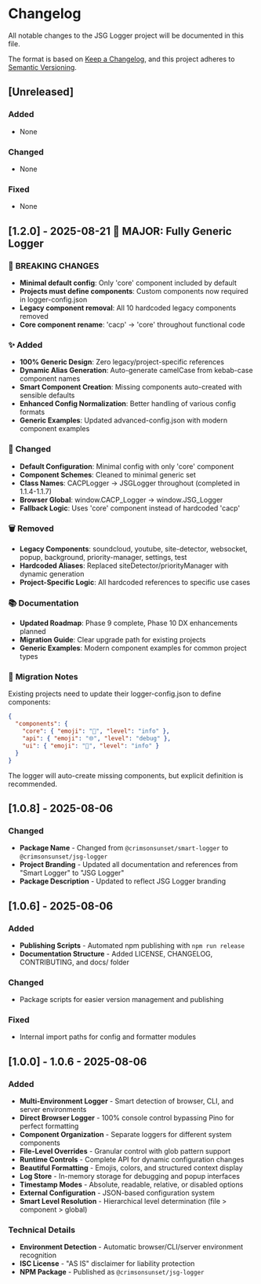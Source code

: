 # Changelog

All notable changes to the JSG Logger project will be documented in this file.

The format is based on [Keep a Changelog](https://keepachangelog.com/en/1.0.0/),
and this project adheres to [Semantic Versioning](https://semver.org/spec/v2.0.0.html).

## [Unreleased]

### Added
- None

### Changed  
- None

### Fixed
- None

## [1.2.0] - 2025-08-21 🎯 **MAJOR: Fully Generic Logger**

### 🚀 **BREAKING CHANGES**
- **Minimal default config**: Only 'core' component included by default
- **Projects must define components**: Custom components now required in logger-config.json
- **Legacy component removal**: All 10 hardcoded legacy components removed
- **Core component rename**: 'cacp' → 'core' throughout functional code

### ✨ **Added**
- **100% Generic Design**: Zero legacy/project-specific references
- **Dynamic Alias Generation**: Auto-generate camelCase from kebab-case component names
- **Smart Component Creation**: Missing components auto-created with sensible defaults
- **Enhanced Config Normalization**: Better handling of various config formats
- **Generic Examples**: Updated advanced-config.json with modern component examples

### 🔧 **Changed**  
- **Default Configuration**: Minimal config with only 'core' component
- **Component Schemes**: Cleaned to minimal generic set
- **Class Names**: CACPLogger → JSGLogger throughout (completed in 1.1.4-1.1.7)
- **Browser Global**: window.CACP_Logger → window.JSG_Logger
- **Fallback Logic**: Uses 'core' component instead of hardcoded 'cacp'

### 🗑️ **Removed**
- **Legacy Components**: soundcloud, youtube, site-detector, websocket, popup, background, priority-manager, settings, test
- **Hardcoded Aliases**: Replaced siteDetector/priorityManager with dynamic generation
- **Project-Specific Logic**: All hardcoded references to specific use cases

### 📚 **Documentation**
- **Updated Roadmap**: Phase 9 complete, Phase 10 DX enhancements planned
- **Migration Guide**: Clear upgrade path for existing projects
- **Generic Examples**: Modern component examples for common project types

### 🎯 **Migration Notes**
Existing projects need to update their logger-config.json to define components:

```json
{
  "components": {
    "core": { "emoji": "🎯", "level": "info" },
    "api": { "emoji": "🌐", "level": "debug" },
    "ui": { "emoji": "🎨", "level": "info" }
  }
}
```

The logger will auto-create missing components, but explicit definition is recommended.

## [1.0.8] - 2025-08-06

### Changed
- **Package Name** - Changed from `@crimsonsunset/smart-logger` to `@crimsonsunset/jsg-logger`
- **Project Branding** - Updated all documentation and references from "Smart Logger" to "JSG Logger"
- **Package Description** - Updated to reflect JSG Logger branding

## [1.0.6] - 2025-08-06

### Added
- **Publishing Scripts** - Automated npm publishing with `npm run release`
- **Documentation Structure** - Added LICENSE, CHANGELOG, CONTRIBUTING, and docs/ folder

### Changed
- Package scripts for easier version management and publishing

### Fixed
- Internal import paths for config and formatter modules

## [1.0.0] - 1.0.6 - 2025-08-06

### Added
- **Multi-Environment Logger** - Smart detection of browser, CLI, and server environments
- **Direct Browser Logger** - 100% console control bypassing Pino for perfect formatting
- **Component Organization** - Separate loggers for different system components  
- **File-Level Overrides** - Granular control with glob pattern support
- **Runtime Controls** - Complete API for dynamic configuration changes
- **Beautiful Formatting** - Emojis, colors, and structured context display
- **Log Store** - In-memory storage for debugging and popup interfaces
- **Timestamp Modes** - Absolute, readable, relative, or disabled options
- **External Configuration** - JSON-based configuration system
- **Smart Level Resolution** - Hierarchical level determination (file > component > global)

### Technical Details
- **Environment Detection** - Automatic browser/CLI/server environment recognition
- **ISC License** - "AS IS" disclaimer for liability protection
- **NPM Package** - Published as `@crimsonsunset/jsg-logger`
